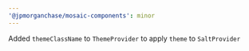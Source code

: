 ```yaml
---
'@jpmorganchase/mosaic-components': minor
---
```


Added `themeClassName` to `ThemeProvider` to apply `theme` to `SaltProvider`
